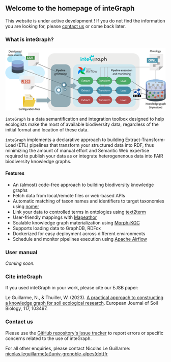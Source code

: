 ## Welcome to the homepage of inteGraph

This website is under active development ! If you do not find the information you are looking for, please [contact us](#contact-us) or come back later.

### What is inteGraph?

[![Image providing a high-level overview of inteGraph.](/images/integraph-overview.png)](https://raw.githubusercontent.com/nleguillarme/inteGraph/gh-pages/images/integraph-overview.png)

`inteGraph` is a data semantification and integration toolbox designed to help ecologists make the most of available biodiversity data, regardless of the initial format and location of these data. 

`inteGraph` implements a declarative approach to building Extract-Transform-Load (ETL) pipelines that transform your structured data into RDF, thus minimizing the amount of manual effort and Semantic Web expertise required to publish your data as or integrate heterogenenous data into FAIR biodiversity knowledge graphs.

#### Features

- An (almost) code-free approach to building biodiversity knowledge graphs
- Fetch data from local/remote files or web-based APIs
- Automatic matching of taxon names and identifiers to target taxonomies using [nomer](https://github.com/globalbioticinteractions/nomer)
- Link your data to controlled terms in ontologies using [text2term](https://github.com/ccb-hms/ontology-mapper)
- User-friendly mappings with [Mapeathor](https://github.com/oeg-upm/mapeathor)
- Scalable knowledge graph materialization using [Morph-KGC](https://morph-kgc.readthedocs.io/en/latest/)
- Supports loading data to GraphDB, RDFox
- Dockerized for easy deployment across different environments
- Schedule and monitor pipelines execution using [Apache Airflow](https://airflow.apache.org/)

### User manual

*Coming soon.*

### Cite inteGraph

If you used inteGraph in your work, please cite our EJSB paper:

Le Guillarme, N., & Thuiller, W. (2023). [A practical approach to constructing a knowledge graph for soil ecological research](https://www.sciencedirect.com/science/article/abs/pii/S116455632300033X). European Journal of Soil Biology, 117, 103497.

### Contact us

Please use the [GitHub repository's Issue tracker](https://github.com/nleguillarme/integraph/issues) to report errors or specific concerns related to the use of inteGraph.

For all other enquiries, please contact Nicolas Le Guillarme: [nicolas.leguillarme(at)univ-grenoble-alpes(dot)fr](nicolas.leguillarme@univ-grenoble-alpes.fr)
